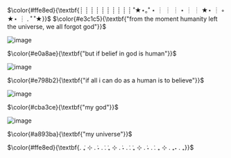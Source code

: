 <!-- skibidi -->

$\color{#ffe8ed}{\textbf{┊         ┊       ┊   ┊    ┊        ┊
┊         ┊       ┊   ┊   ˚★⋆｡˚  ⋆
┊         ┊       ┊   ⋆
┊         ┊       ★⋆
┊ ◦
★⋆      ┊ .  ˚
           ˚★}}$
$\color{#e3c1c5}{\textbf{"from the moment humanity left the universe, we all forgot god"}}$

![image](https://github.com/user-attachments/assets/040559b1-68d1-4e1b-8bf9-8dc3e01725e2)

$\color{#e0a8ae}{\textbf{"but if belief in god is human"}}$

![image](https://github.com/user-attachments/assets/16e79ed2-2c5e-472e-be4b-253a76e8b2d7)

$\color{#e798b2}{\textbf{"if all i can do as a human is to believe"}}$

![image](https://github.com/user-attachments/assets/b04656e2-c384-4c51-9a05-2a3aefb77641)

$\color{#cba3ce}{\textbf{"my god"}}$

![image](https://github.com/user-attachments/assets/44194baf-bc8b-4289-9ff9-01cc30844a07)

$\color{#a893ba}{\textbf{"my universe"}}$

$\color{#ffe8ed}{\textbf{. ݁₊ ⊹ . ݁˖ . ݁. ݁₊ ⊹ . ݁˖ . ݁. ݁₊ ⊹ . ݁˖ . ݁. ₊ ⊹ . ₊˖ . ₊}}$



<!-- end -->

